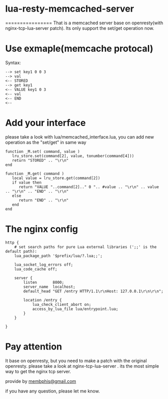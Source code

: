 # lua-resty-memcached-server
================
That is a memcached server base on openresty(with nginx-tcp-lua-server patch). Its only support the set/get operation now.


Use exmaple(memcache protocal)
================
Syntax:

```
--> set key1 0 0 3
--> val
<-- STORED
--> get key1
<-- VALUE key1 0 3
<-- val
<-- END
<-- 
```


Add your interface
================
please take a look with lua/memcached_interface.lua, you can add new operation as the "set/get" in same way

```
function _M.set( command, value )
   lru_store.set(command[2], value, tonumber(command[4]))
   return "STORED" .. "\r\n"
end

function _M.get( command )
   local value = lru_store.get(command[2])
   if value then
      return "VALUE "..command[2].." 0 ".. #value .. "\r\n" .. value .. "\r\n" .. "END" .. "\r\n"
   else
      return "END" .. "\r\n" 
   end
end

```

The nginx config
================

```
http {
    # set search paths for pure Lua external libraries (';;' is the default path):
    lua_package_path '$prefix/lua/?.lua;;';

    lua_socket_log_errors off;
    lua_code_cache off;

    server {
        listen       8000;
        server_name  localhost;
        default_head "GET /entry HTTP/1.1\r\nHost: 127.0.0.1\r\n\r\n";

        location /entry {
            lua_check_client_abort on;
            access_by_lua_file lua/entrypoint.lua;
        }
    }

}
```

Pay attention
================
It base on openresty, but you need to make a patch with the original openresty. please take a look at nginx-tcp-lua-server . its the most simple way to get the nginx tcp server. 

provide by membphis@gmail.com

if you have any question, please let me know. 

